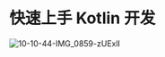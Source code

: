 # 快速上手 Kotlin 开发

![10-10-44-IMG_0859-zUExlI](https://up-img.yonghong.tech/pic/2020/07/10-10-44-IMG_0859-zUExlI.JPG)
